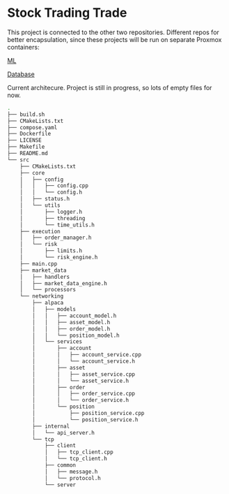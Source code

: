 # Stock Trading Trade

This project is connected to the other two repositories. Different repos for better encapsulation, since these projects will be run on separate Proxmox containers: 

[ML](https://github.com/sudo-JP/Stock-Trading-ML)

[Database](https://github.com/sudo-JP/Stock-Trading-DB)

Current architecure. Project is still in progress, so lots of empty files for now. 

```bash
.
├── build.sh
├── CMakeLists.txt
├── compose.yaml
├── Dockerfile
├── LICENSE
├── Makefile
├── README.md
└── src
    ├── CMakeLists.txt
    ├── core
    │   ├── config
    │   │   ├── config.cpp
    │   │   └── config.h
    │   ├── status.h
    │   └── utils
    │       ├── logger.h
    │       ├── threading
    │       └── time_utils.h
    ├── execution
    │   ├── order_manager.h
    │   └── risk
    │       ├── limits.h
    │       └── risk_engine.h
    ├── main.cpp
    ├── market_data
    │   ├── handlers
    │   ├── market_data_engine.h
    │   └── processors
    └── networking
        ├── alpaca
        │   ├── models
        │   │   ├── account_model.h
        │   │   ├── asset_model.h
        │   │   ├── order_model.h
        │   │   └── position_model.h
        │   └── services
        │       ├── account
        │       │   ├── account_service.cpp
        │       │   └── account_service.h
        │       ├── asset
        │       │   ├── asset_service.cpp
        │       │   └── asset_service.h
        │       ├── order
        │       │   ├── order_service.cpp
        │       │   └── order_service.h
        │       └── position
        │           ├── position_service.cpp
        │           └── position_service.h
        ├── internal
        │   └── api_server.h
        └── tcp
            ├── client
            │   ├── tcp_client.cpp
            │   └── tcp_client.h
            ├── common
            │   ├── message.h
            │   └── protocol.h
            └── server

```
